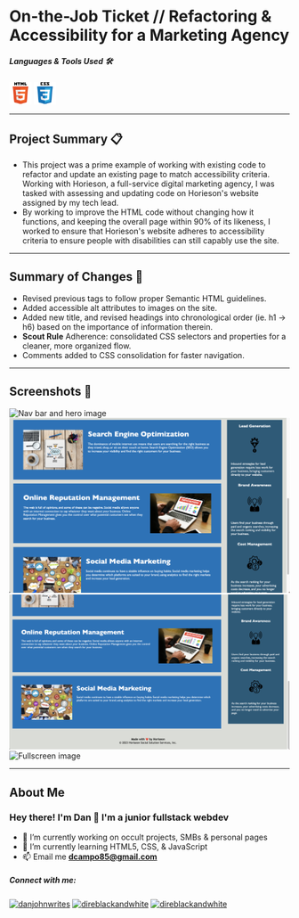 # On-the-Job Ticket // Refactoring & Accessibility for a Marketing Agency
##### _Languages & Tools Used_ 🛠
<p align="left"> 
<img src="https://raw.githubusercontent.com/devicons/devicon/master/icons/html5/html5-original-wordmark.svg" alt="html5" width="40" height="40"/>
<img src="https://raw.githubusercontent.com/devicons/devicon/master/icons/css3/css3-original-wordmark.svg" alt="css3" width="40" height="40"/>  
</p>

-----
## Project Summary 📋
* This project was a prime example of working with existing code to refactor and update an existing page to match accessibility criteria. Working with Horieson, a full-service digital marketing agency, I was tasked with assessing and updating code on Horieson's website assigned by my tech lead.
* By working to improve the HTML code without changing how it functions, and keeping the overall page within 90% of its likeness, I worked to ensure that Horieson's website adheres to accessibility criteria to ensure people with disabilities can still capably use the site. 

-----
## Summary of Changes 📝
* Revised previous tags to follow proper Semantic HTML guidelines.
* Added accessible alt attributes to images on the site.
* Added new title, and revised headings into chronological order (ie. h1 -> h6) based on the importance of information therein.
*  **Scout Rule** Adherence: consolidated CSS selectors and properties for a cleaner, more organized flow.
*  Comments added to CSS consolidation for faster navigation.

-----
## Screenshots 📸
<img src="assets/images/Screenshot-1.png" alt="Nav bar and hero image"> 
<img src="assets/images/Screenshot-2.png" alt="Sections and sidebar">
<img src="assets/images/Screenshot-3.png" alt="Final section and footer">
<img src="assets/images/Screenshot-4.png" alt="Fullscreen image">

-----
## About Me
<h3 align="left">Hey there! I'm Dan 👋 I'm a junior fullstack webdev</h3>

* 🔭 I’m currently working on occult projects, SMBs & personal pages
* 🌱 I’m currently learning HTML5, CSS, & JavaScript
* 📫 Email me **dcampo85@gmail.com**

<h5 align="left">Connect with me:</h5>
<p align="left">
<a href="https://twitter.com/danjohnwrites" target="blank"><img align="center" src="https://raw.githubusercontent.com/rahuldkjain/github-profile-readme-generator/master/src/images/icons/Social/twitter.svg" alt="danjohnwrites" height="30" width="40" /></a>
<a href="https://instagram.com/direblackandwhite" target="blank"><img align="center" src="https://raw.githubusercontent.com/rahuldkjain/github-profile-readme-generator/master/src/images/icons/Social/instagram.svg" alt="direblackandwhite" height="30" width="40" /></a>
<a href="https://instagram.com/direpike" target="blank"><img align="center" src="https://raw.githubusercontent.com/rahuldkjain/github-profile-readme-generator/master/src/images/icons/Social/instagram.svg" alt="direblackandwhite" height="30" width="40" /></a>  
</p>
